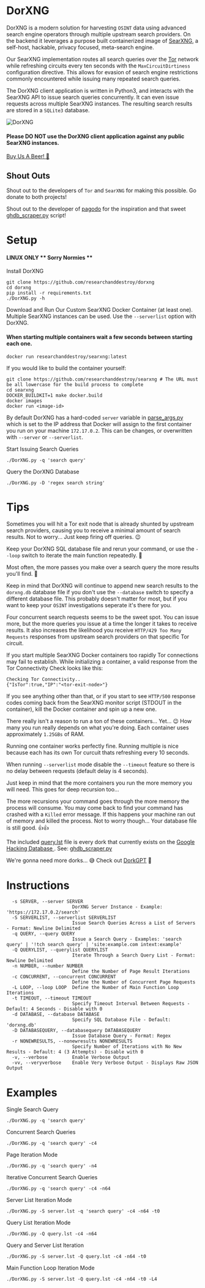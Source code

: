 # DorXNG
DorXNG is a modern solution for harvesting `OSINT` data using advanced search engine operators through multiple upstream search providers. On the backend it leverages a purpose built containerized image of [SearXNG](https://docs.searxng.org/), a self-host, hackable, privacy focused, meta-search engine.

Our SearXNG implementation routes all search queries over the [Tor](https://www.torproject.org/) network while refreshing circuits every ten seconds with the `MaxCircuitDirtiness` configuration directive. This allows for evasion of search engine restrictions commonly encountered while issuing many repeated search queries.

The DorXNG client application is written in Python3, and interacts with the SearXNG API to issue search queries concurrently. It can even issue requests across multiple SearXNG instances. The resulting search results are stored in a `SQLite3` database.

![DorXNG](dorxng.gif)

#### Please DO NOT use the DorXNG client application against any public SearXNG instances.

[Buy Us A Beer! 🍺](https://www.buymeacoffee.com/researchanddestroy)

## Shout Outs

Shout out to the developers of `Tor` and `SearXNG` for making this possible. Go donate to both projects!

Shout out to the developer of [pagodo](https://github.com/opsdisk/pagodo) for the inspiration and that sweet [ghdb_scraper.py](https://github.com/opsdisk/pagodo/blob/master/ghdb_scraper.py) script!

# Setup

#### LINUX ONLY ** Sorry Normies **

Install DorXNG

```
git clone https://github.com/researchanddestroy/dorxng
cd dorxng
pip install -r requirements.txt
./DorXNG.py -h
```

Download and Run Our Custom SearXNG Docker Container (at least one). Multiple SearXNG instances can be used. Use the `--serverlist` option with DorXNG.

#### When starting multiple containers wait a few seconds between starting each one.
```
docker run researchanddestroy/searxng:latest
```

If you would like to build the container yourself:
```
git clone https://github.com/researchanddestroy/searxng # The URL must be all lowercase for the build process to complete
cd searxng
DOCKER_BUILDKIT=1 make docker.build
docker images
docker run <image-id>
```
By default DorXNG has a hard-coded `server` variable in [parse_args.py](https://github.com/ResearchandDestroy/DorXNG/blob/main/parse_args.py) which is set to the IP address that Docker will assign to the first container you run on your machine `172.17.0.2`. This can be changes, or overwritten with `--server` or `--serverlist`.

Start Issuing Search Queries
```
./DorXNG.py -q 'search query'
```

Query the DorXNG Database
```
./DorXNG.py -D 'regex search string'
```

# Tips

Sometimes you will hit a Tor exit node that is already shunted by upstream search providers, causing you to receive a minimal amount of search results. Not to worry... Just keep firing off queries. 😉

Keep your DorXNG SQL database file and rerun your command, or use the `--loop` switch to iterate the main function repeatedly. 🔁

Most often, the more passes you make over a search query the more results you'll find. 🍻

Keep in mind that DorXNG will continue to append new search results to the `dorxng.db` database file if you don't use the `--database` switch to specify a different database file. This probably doesn't matter for most, but if you want to keep your `OSINT` investigations seperate it's there for you. 

Four concurrent search requests seems to be the sweet spot. You can issue more, but the more queries you issue at a time the longer it takes to receive results. It also increases the likelihood you receive `HTTP/429 Too Many Requests` responses from upstream search providers on that specific Tor circuit.

If you start multiple SearXNG Docker containers too rapidly Tor connections may fail to establish.
While initializing a container, a valid response from the Tor Connectivity Check looks like this:
```
Checking Tor Connectivity..
{"IsTor":true,"IP":"<tor-exit-node>"}
```
If you see anything other than that, or if you start to see `HTTP/500` response codes coming back from the SearXNG monitor script (STDOUT in the container), kill the Docker container and spin up a new one.

There really isn't a reason to run a ton of these containers... Yet... 😉 How many you run really depends on what you're doing. Each container uses approximately `1.25GBs` of RAM.

Running one container works perfectly fine. Running multiple is nice because each has its own Tor curcuit thats refreshing every 10 seconds.

When running `--serverlist` mode disable the `--timeout` feature so there is no delay between requests (default delay is 4 seconds).

Just keep in mind that the more containers you run the more memory you will need. This goes for deep recursion too...

The more recursions your command goes through the more memory the process will consume. You may come back to find your command has crashed with a `Killed` error message. If this happens your machine ran out of memory and killed the process. Not to worry though... Your database file is still good. 👍👍

The included [query.lst](https://github.com/ResearchandDestroy/DorXNG/blob/main/query.lst) file is every dork that currently exists on the [Google Hacking Database
](https://www.exploit-db.com/google-hacking-database). See: [ghdb_scraper.py](https://github.com/opsdisk/pagodo/blob/master/ghdb_scraper.py)

We're gonna need more dorks... 😅 Check out [DorkGPT](https://www.dorkgpt.com/) 👀

# Instructions

```
  -s SERVER, --server SERVER
                        DorXNG Server Instance - Example: 'https://172.17.0.2/search'
  -S SERVERLIST, --serverlist SERVERLIST
                        Issue Search Queries Across a List of Servers - Format: Newline Delimited
  -q QUERY, --query QUERY
                        Issue a Search Query - Examples: 'search query' | '!tch search query' | 'site:example.com intext:example'
  -Q QUERYLIST, --querylist QUERYLIST
                        Iterate Through a Search Query List - Format: Newline Delimited
  -n NUMBER, --number NUMBER
                        Define the Number of Page Result Iterations
  -c CONCURRENT, --concurrent CONCURRENT
                        Define the Number of Concurrent Page Requests
  -L LOOP, --loop LOOP  Define the Number of Main Function Loop Iterations
  -t TIMEOUT, --timeout TIMEOUT
                        Specify Timeout Interval Between Requests - Default: 4 Seconds - Disable with 0
  -d DATABASE, --database DATABASE
                        Specify SQL Database File - Default: 'dorxng.db'
  -D DATABASEQUERY, --databasequery DATABASEQUERY
                        Issue Database Query - Format: Regex
  -r NONEWRESULTS, --nonewresults NONEWRESULTS
                        Specify Number of Iterations with No New Results - Default: 4 (3 Attempts) - Disable with 0
  -v, --verbose         Enable Verbose Output
  -vv, --veryverbose    Enable Very Verbose Output - Displays Raw JSON Output
```

# Examples

Single Search Query
```
./DorXNG.py -q 'search query'
```

Concurrent Search Queries
```
./DorXNG.py -q 'search query' -c4
```

Page Iteration Mode
```
./DorXNG.py -q 'search query' -n4
```

Iterative Concurrent Search Queries
```
./DorXNG.py -q 'search query' -c4 -n64
```

Server List Iteration Mode
```
./DorXNG.py -S server.lst -q 'search query' -c4 -n64 -t0
```

Query List Iteration Mode
```
./DorXNG.py -Q query.lst -c4 -n64
```

Query and Server List Iteration
```
./DorXNG.py -S server.lst -Q query.lst -c4 -n64 -t0
```

Main Function Loop Iteration Mode
```
./DorXNG.py -S server.lst -Q query.lst -c4 -n64 -t0 -L4
```
